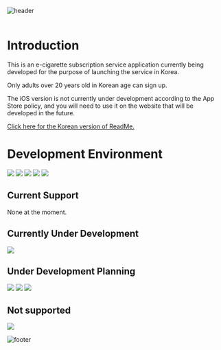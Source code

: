 ![header](https://capsule-render.vercel.app/api?type=rect&color=0:3f5efb,100:fc466b&text=%20e-Cigarette%20Subscription%20Service%20'V'%20&textBg=true&animation=fadeIn&fontColor=FFFFFF&fontSize=36&fontAlign=50&fontAlignY=50)
<br><br>
# Introduction
This is an e-cigarette subscription service application currently being developed for the purpose of launching the service in Korea.

Only adults over 20 years old in Korean age can sign up.

The iOS version is not currently under development according to the App Store policy, and you will need to use it on the website that will be developed in the future.

[Click here for the Korean version of ReadMe.](https://github.com/Daryu-Kim/Vape/blob/main/README_KR)


# Development Environment
<img src="https://img.shields.io/badge/Android Studio-3DDC84?style=flat&logo=Android Studio&logoColor=white"/> <img src="https://img.shields.io/badge/Python-3776AB?style=flat&logo=Python&logoColor=white"/> <img src="https://img.shields.io/badge/HTML5-E34F26?style=flat&logo=HTML5&logoColor=white"/> <img src="https://img.shields.io/badge/CSS3-1572B6?style=flat&logo=CSS3&logoColor=white"/> <img src="https://img.shields.io/badge/JavaScript-F7DF1E?style=flat&logo=JavaScript&logoColor=white"/>


## Current Support
None at the moment.


## Currently Under Development
<img src="https://img.shields.io/badge/Android-3DDC84?style=flat&logo=Android&logoColor=white"/>


## Under Development Planning
<img src="https://img.shields.io/badge/Windows 11-0078D4?style=flat&logo=Windows 11&logoColor=white"/> <img src="https://img.shields.io/badge/macOS-000000?style=flat&logo=macOS&logoColor=white"/> <img src="https://img.shields.io/badge/HTML5-E34F26?style=flat&logo=HTML5&logoColor=white"/>


## Not supported
<img src="https://img.shields.io/badge/iOS-000000?style=flat&logo=iOS&logoColor=white"/>


![footer](https://capsule-render.vercel.app/api?type=rect&color=0:3f5efb,100:fc466b&height=80,&text=Developed%20By%20Daryu-Kim&animation=fadeIn&fontColor=FFFFFF&fontSize=24&fontAlign=50&fontAlignY=28)
